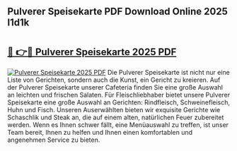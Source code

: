 ## Pulverer Speisekarte PDF Download Online 2025 l1d1k

# <h2><a href="http://gc8k3at.nevu.top/?p=Pulverer+Speisekarte">🔗 👉🔴 Pulverer Speisekarte 2025 PDF</a></h2>

[![Pulverer Speisekarte 2025 PDF](https://i.imgur.com/dBaPXMq.png)](http://gc8k3at.nevu.top/?p=Pulverer+Speisekarte)
Die Pulverer Speisekarte ist nicht nur eine Liste von Gerichten, sondern auch die Kunst, ein Gericht zu kreieren. Auf der Pulverer Speisekarte unserer Cafeteria finden Sie eine große Auswahl an leichten und frischen Salaten. Für Fleischliebhaber bietet unsere Pulverer Speisekarte eine große Auswahl an Gerichten: Rindfleisch, Schweinefleisch, Huhn und Fisch. Unseren Auserwählten bieten wir exquisite Gerichte wie Schaschlik und Steak an, die auf einem alten, natürlichen Feuer zubereitet werden. Wenn es Ihnen schwer fällt, eine Menüauswahl zu treffen, ist unser Team bereit, Ihnen zu helfen und Ihnen einen komfortablen und angenehmen Service zu bieten.
